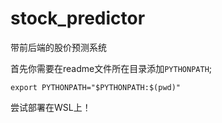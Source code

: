 # stock_predictor
带前后端的股价预测系统


首先你需要在readme文件所在目录添加`PYTHONPATH`;
```shell
export PYTHONPATH="$PYTHONPATH:$(pwd)"
```

尝试部署在WSL上！
